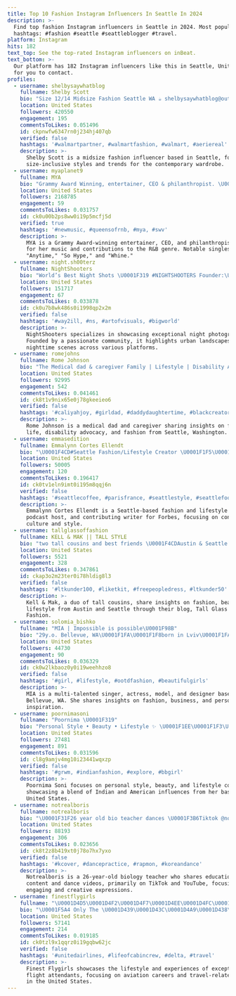 ```yaml
---
title: Top 10 Fashion Instagram Influencers In Seattle In 2024
description: >-
  Find top fashion Instagram influencers in Seattle in 2024. Most popular
  hashtags: #fashion #seattle #seattleblogger #travel.
platform: Instagram
hits: 182
text_top: See the top-rated Instagram influencers on inBeat.
text_bottom: >-
  Our platform has 182 Instagram influencers like this in Seattle, United States
  for you to contact.
profiles:
  - username: shelbysaywhatblog
    fullname: Shelby Scott
    bio: "Size 12/14 Midsize Fashion Seattle WA ☕️ shelbysaywhatblog@outlook.com \U0001F4E7"
    location: United States
    followers: 420550
    engagement: 195
    commentsToLikes: 0.051496
    id: ckpnwfw6347rn0j234hj407qb
    verified: false
    hashtags: '#walmartpartner, #walmartfashion, #walmart, #aeriereal'
    description: >-
      Shelby Scott is a midsize fashion influencer based in Seattle, focusing on
      size-inclusive styles and trends for the contemporary wardrobe.
  - username: myaplanet9
    fullname: MYA
    bio: "Grammy Award Winning, entertainer, CEO & philanthropist. \U0001F3B6 “Anytime” “So Hype” & “Whine” out now! \U0001F5A4\U0001F48B myainfo@ctkent.com"
    location: United States
    followers: 2168785
    engagement: 59
    commentsToLikes: 0.031757
    id: ck0u00b2ps8ww0i19p5mcfj5d
    verified: true
    hashtags: '#newmusic, #queensofrnb, #mya, #swv'
    description: >-
      MYA is a Grammy Award-winning entertainer, CEO, and philanthropist known
      for her music and contributions to the R&B genre. Notable singles include
      "Anytime," "So Hype," and "Whine."
  - username: night.sh00terz
    fullname: NightShooters
    bio: "World’s Best Night Shots \U0001F319 #NIGHTSHOOTERS Founder:\U0001F1FA\U0001F1F2@nyctme = @twtme \U0001F1E9\U0001F1F4 Family Hubs/pages @Nycprimeshot @Usaprimeshot @Nycprime_ladies @primeshotmag"
    location: United States
    followers: 151717
    engagement: 67
    commentsToLikes: 0.033878
    id: ck0u7b8wk486s0i1998qp2x2m
    verified: false
    hashtags: '#way2ill, #ns, #artofvisuals, #bigworld'
    description: >-
      NightShooters specializes in showcasing exceptional night photography.
      Founded by a passionate community, it highlights urban landscapes and
      nighttime scenes across various platforms.
  - username: romejohns
    fullname: Rome Johnson
    bio: "The Medical dad & caregiver Family | Lifestyle | Disability Advocacy| Fashion ☔| Seattle, WA \U0001F4E7romejohns20@gmail.com \U0001F447\U0001F3FFHow to support\U0001F447\U0001F3FF"
    location: United States
    followers: 92995
    engagement: 542
    commentsToLikes: 0.041461
    id: ck8t1v9nix65e0j78gkeeieo6
    verified: false
    hashtags: '#caliyahjoy, #girldad, #daddydaughtertime, #blackcreators'
    description: >-
      Rome Johnson is a medical dad and caregiver sharing insights on family
      life, disability advocacy, and fashion from Seattle, Washington.
  - username: emmasedition
    fullname: Emmalynn Cortes Ellendt
    bio: "\U0001F4CD#Seattle Fashion/Lifestyle Creator \U0001F1F5\U0001F1ED \U0001F3A4 Host of @creativeeditionpodcast \U0001F469\U0001F3FE‍\U0001F4BBContributing Writer on @forbes \U0001F48Cemmasedition@emmasedition.com"
    location: United States
    followers: 50005
    engagement: 120
    commentsToLikes: 0.196417
    id: ck0tv1eln9imt0i195m8qqj6n
    verified: false
    hashtags: '#seattlecoffee, #parisfrance, #seattlestyle, #seattlefoodie'
    description: >-
      Emmalynn Cortes Ellendt is a Seattle-based fashion and lifestyle creator,
      podcast host, and contributing writer for Forbes, focusing on contemporary
      culture and style.
  - username: tallglassoffashion
    fullname: KELL & MAK || TALL STYLE
    bio: "two tall cousins and best friends \U0001F4CDAustin & Seattle fashion, beauty, and Chick-Fil-A ✨ blog: tallglassoffashion.com tallglassoffashionblog@gmail.com"
    location: United States
    followers: 5521
    engagement: 328
    commentsToLikes: 0.347861
    id: ckap3o2m23ter0i78hldig8l3
    verified: false
    hashtags: '#ltkunder100, #liketkit, #freepeopledress, #ltkunder50'
    description: >-
      Kell & Mak, a duo of tall cousins, share insights on fashion, beauty, and
      lifestyle from Austin and Seattle through their blog, Tall Glass of
      Fashion.
  - username: solomia_bishko
    fullname: "MIA | Impossible is possible\U0001F98B"
    bio: "29y.o. Bellevue, WA\U0001F1FA\U0001F1F8born in Lviv\U0001F1FA\U0001F1E6 \U0001F90DInspired to inspire others \U0001F90DSinger~Actress~Model \U0001F90DDesigner/Founder @mavka.collection \U0001F90DBusiness&Law\U0001F393 DM 4 collabs"
    location: United States
    followers: 44730
    engagement: 90
    commentsToLikes: 0.036329
    id: ck0w2lkbaoz0y0i19weehhzo8
    verified: false
    hashtags: '#girl, #lifestyle, #ootdfashion, #beautifulgirls'
    description: >-
      MIA is a multi-talented singer, actress, model, and designer based in
      Bellevue, WA. She shares insights on fashion, business, and personal
      inspiration.
  - username: poornimasoni
    fullname: "Poornima \U0001F319"
    bio: "Personal Style • Beauty • Lifestyle ✨ \U0001F1EE\U0001F1F3\U0001F1FA\U0001F1F8 \U0001F4CDIndia \U0001F48C contactpoornimasoni@gmail.com"
    location: United States
    followers: 27481
    engagement: 891
    commentsToLikes: 0.031596
    id: cl8g9amjv4mg10i23441wqxzp
    verified: false
    hashtags: '#grwm, #indianfashion, #explore, #bbgirl'
    description: >-
      Poornima Soni focuses on personal style, beauty, and lifestyle content,
      showcasing a blend of Indian and American influences from her base in the
      United States.
  - username: notrealboris
    fullname: notrealboris
    bio: "\U0001F31F26 year old bio teacher dances \U0001F3B6Tiktok @notrealboris \U0001F4EC Deviantdemi@gmail.com ⬇️ Youtube"
    location: United States
    followers: 88193
    engagement: 306
    commentsToLikes: 0.023656
    id: ck8t2z8b419xt0j78o7hx7yxo
    verified: false
    hashtags: '#kcover, #dancepractice, #rapmon, #koreandance'
    description: >-
      Notrealboris is a 26-year-old biology teacher who shares educational
      content and dance videos, primarily on TikTok and YouTube, focusing on
      engaging and creative expressions.
  - username: finestflygirls
    fullname: "\U0001D4D5\U0001D4F2\U0001D4F7\U0001D4EE\U0001D4FC\U0001D4FD \U0001D4D5\U0001D4F5\U0001D502\U0001D4F0\U0001D4F2\U0001D4FB\U0001D4F5\U0001D4FC"
    bio: "\U0001F5A4 Only The \U0001D439\U0001D43C\U0001D4A9\U0001D438\U0001D4AE\U0001D4AF Girls in the Sky \U0001F5A4 ✈️@ginti.ginti Profile ✈️ Sub: DM ✈️ Can we get to 100k? ✈️ Like, Follow, Share"
    location: United States
    followers: 57141
    engagement: 214
    commentsToLikes: 0.019185
    id: ck0tzl9x1qqrz0i19gqbw62jc
    verified: false
    hashtags: '#unitedairlines, #lifeofcabincrew, #delta, #travel'
    description: >-
      Finest Flygirls showcases the lifestyle and experiences of exceptional
      flight attendants, focusing on aviation careers and travel-related content
      in the United States.
---
```


